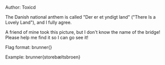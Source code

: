 Author: Toxicd

The Danish national anthem is called "Der er et yndigt land" ("There Is a Lovely Land"), and I fully agree.

A friend of mine took this picture, but I don't know the name of the bridge! Please help me find it so I can go see it!

Flag format: brunner{<bridge name in Danish in lowercase>}

Example: brunner{storebæltsbroen}
